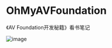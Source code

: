 # OhMyAVFoundation

《AV Foundation开发秘籍》看书笔记

![image](https://github.com/wing3501/OhMyAVFoundation/blob/master/book.jpg)

